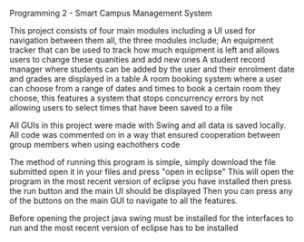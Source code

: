 Programming 2 - Smart Campus Management System

This project consists of four main modules including a UI used for navigation between them all, the three modules include;
An equipment tracker that can be used to track how much equipment is left and allows users to change these quanities and add new ones
A student record manager where students can be added by the user and their enrolment date and grades are displayed in a table
A room booking system where a user can choose from a range of dates and times to book a certain room they choose, this features a system that stops concurrency errors by not allowing users to select times that have been saved to a file

All GUIs in this project were made with Swing and all data is saved locally. 
All code was commented on in a way that ensured cooperation between group members when using eachothers code

The method of running this program is simple, simply download the file submitted open it in your files and press "open in eclipse"
This will open the program in the most recent version of eclipse you have installed then press the run button and the main UI should be displayed 
Then you can press any of the buttons on the main GUI to navigate to all the features.

Before opening the project java swing must be installed for the interfaces to run and the most recent version of eclipse has to be installed
